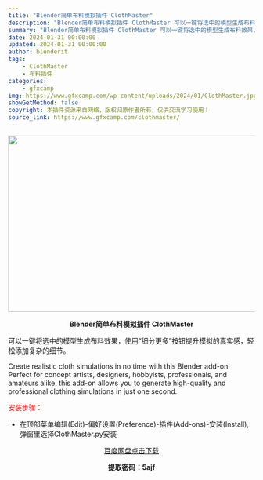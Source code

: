 ```yaml
---
title: "Blender简单布料模拟插件 ClothMaster"
description: "Blender简单布料模拟插件 ClothMaster 可以一键将选中的模型生成布料效果，使用“细分更多”按钮提升模拟的真实感，轻松添加复杂的细节。 Create realistic cloth si..."
summary: "Blender简单布料模拟插件 ClothMaster 可以一键将选中的模型生成布料效果，使用“细分更多”按钮提升模拟的真实感，轻松添加复杂的细节。 Create realistic cloth si..."
date: 2024-01-31 00:00:00
updated: 2024-01-31 00:00:00
author: blenderit
tags: 
    - ClothMaster
    - 布料插件
categories:
    - gfxcamp
img: https://www.gfxcamp.com/wp-content/uploads/2024/01/ClothMaster.jpg
showGetMethod: false
copyright: 本插件资源来自网络，版权归原作者所有，仅供交流学习使用！
source_link: https://www.gfxcamp.com/clothmaster/
---
```

<div><p><img decoding="async" class="aligncenter size-full wp-image-118212" src="https://www.gfxcamp.com/wp-content/uploads/2024/01/ClothMaster.jpg" data-src="https://www.gfxcamp.com/wp-content/uploads/2024/01/ClothMaster.jpg" alt="" width="640" height="360" data-srcset="https://www.gfxcamp.com/wp-content/uploads/2024/01/ClothMaster.jpg 640w, https://www.gfxcamp.com/wp-content/uploads/2024/01/ClothMaster-150x84.jpg 150w" data-sizes="(max-width: 640px) 100vw, 640px"></p><p style="text-align: center;"><strong>Blender简单布料模拟插件 ClothMaster</strong></p><p data-pm-slice="1 1 []">可以一键将选中的模型生成布料效果，使用“细分更多”按钮提升模拟的真实感，轻松添加复杂的细节。</p><p data-pm-slice="1 1 []">Create realistic cloth simulations in no time with this Blender add-on! Perfect for concept artists, designers, hobbyists, professionals, and amateurs alike, this add-on allows you to generate high-quality and professional clothing simulations in just one second.</p><p style="text-align: left;"><span style="color: #ff0000;">安装步骤：</span></p><ul>
<li>在顶部菜单编辑(Edit)-偏好设置(Preference)-插件(Add-ons)-安装(Install),弹窗里选择ClothMaster.py安装</li>
</ul><p style="text-align: center;"><a class="maxbutton-3 maxbutton maxbutton-baidu" target="_blank" rel="noopener" href="https://pan.baidu.com/s/1R45iml35bamGhYby994VdQ?pwd=5ajf"><span class="mb-text">百度网盘点击下载</span></a></p><p style="text-align: center;"><strong>提取密码：5ajf</strong></p></div>